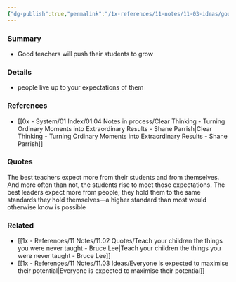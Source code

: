 ```yaml
---
{"dg-publish":true,"permalink":"/1x-references/11-notes/11-03-ideas/good-teachers-expect-more-from-their-students/","title":"Good teachers expect more from their students","dgShowBacklinks":false}
---
```



### Summary
- Good teachers will push their students to grow

### Details
- people live up to your expectations of them

### References
- [[0x - System/01 Index/01.04 Notes in process/Clear Thinking - Turning Ordinary Moments into Extraordinary Results - Shane  Parrish\|Clear Thinking - Turning Ordinary Moments into Extraordinary Results - Shane  Parrish]]

### Quotes
The best teachers expect more from their students and from themselves.
And more often than not, the students rise to meet those expectations. The best leaders expect more from people; they hold them to the same standards they hold themselves—a higher standard than most would otherwise know is possible

### Related
- [[1x - References/11 Notes/11.02 Quotes/Teach your children the things you were never taught - Bruce Lee\|Teach your children the things you were never taught - Bruce Lee]]
- [[1x - References/11 Notes/11.03 Ideas/Everyone is expected to maximise their potential\|Everyone is expected to maximise their potential]]
